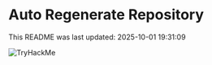 # Auto Regenerate Repository

This README was last updated: 2025-10-01 19:31:09

 ![TryHackMe](https://tryhackme.com/badge/533634)